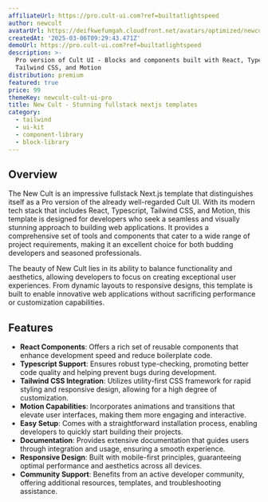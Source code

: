 ```yaml
---
affiliateUrl: https://pro.cult-ui.com?ref=builtatlightspeed
author: newcult
avatarUrl: https://deifkwefumgah.cloudfront.net/avatars/optimized/newcult-cult-ui-pro-avatar-128.webp
createdAt: '2025-03-06T09:29:43.471Z'
demoUrl: https://pro.cult-ui.com?ref=builtatlightspeed
description: >-
  Pro version of Cult UI - Blocks and components built with React, Typescript,
  Tailwind CSS, and Motion
distribution: premium
featured: true
price: 99
themeKey: newcult-cult-ui-pro
title: New Cult - Stunning fullstack nextjs templates
category:
  - tailwind
  - ui-kit
  - component-library
  - block-library
---
```

## Overview
The New Cult is an impressive fullstack Next.js template that distinguishes itself as a Pro version of the already well-regarded Cult UI. With its modern tech stack that includes React, Typescript, Tailwind CSS, and Motion, this template is designed for developers who seek a seamless and visually stunning approach to building web applications. It provides a comprehensive set of tools and components that cater to a wide range of project requirements, making it an excellent choice for both budding developers and seasoned professionals.

The beauty of New Cult lies in its ability to balance functionality and aesthetics, allowing developers to focus on creating exceptional user experiences. From dynamic layouts to responsive designs, this template is built to enable innovative web applications without sacrificing performance or customization capabilities.

## Features
- **React Components**: Offers a rich set of reusable components that enhance development speed and reduce boilerplate code.
- **Typescript Support**: Ensures robust type-checking, promoting better code quality and helping prevent bugs during development.
- **Tailwind CSS Integration**: Utilizes utility-first CSS framework for rapid styling and responsive design, allowing for a high degree of customization.
- **Motion Capabilities**: Incorporates animations and transitions that elevate user interfaces, making them more engaging and interactive.
- **Easy Setup**: Comes with a straightforward installation process, enabling developers to quickly start building their projects.
- **Documentation**: Provides extensive documentation that guides users through integration and usage, ensuring a smooth experience.
- **Responsive Design**: Built with mobile-first principles, guaranteeing optimal performance and aesthetics across all devices.
- **Community Support**: Benefits from an active developer community, offering additional resources, templates, and troubleshooting assistance.